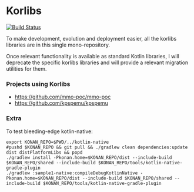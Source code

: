 Korlibs
=======

[![Build Status](https://travis-ci.org/korlibs/korlibs.svg?branch=master)](https://travis-ci.org/korlibs/korlibs)

To make development, evolution and deployment easier, all the korlibs libraries are in this single mono-repository.

Once relevant functionality is available as standard Kotlin libraries, I will deprecate the specific korlibs libraries
and will provide a relevant migration utilities for them. 

### Projects using Korlibs

* <https://github.com/mmo-poc/mmo-poc>
* <https://github.com/kpspemu/kpspemu>

### Extra

To test bleeding-edge kotlin-native:

```
export KONAN_REPO=$PWD/../kotlin-native
#pushd $KONAN_REPO && git pull && ./gradlew clean dependencies:update dist distPlatformLibs && popd
./gradlew install -Pkonan.home=$KONAN_REPO/dist --include-build $KONAN_REPO/shared --include-build $KONAN_REPO/tools/kotlin-native-gradle-plugin
./gradlew :sample1-native:compileDebugKotlinNative -Pkonan.home=$KONAN_REPO/dist --include-build $KONAN_REPO/shared --include-build $KONAN_REPO/tools/kotlin-native-gradle-plugin
```

